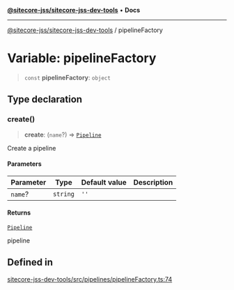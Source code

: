[**@sitecore-jss/sitecore-jss-dev-tools**](../README.md) • **Docs**

***

[@sitecore-jss/sitecore-jss-dev-tools](../README.md) / pipelineFactory

# Variable: pipelineFactory

> `const` **pipelineFactory**: `object`

## Type declaration

### create()

> **create**: (`name`?) => [`Pipeline`](../interfaces/Pipeline.md)

Create a pipeline

#### Parameters

| Parameter | Type | Default value | Description |
| ------ | ------ | ------ | ------ |
| `name`? | `string` | `''` |  |

#### Returns

[`Pipeline`](../interfaces/Pipeline.md)

pipeline

## Defined in

[sitecore-jss-dev-tools/src/pipelines/pipelineFactory.ts:74](https://github.com/Sitecore/jss/blob/f0f6e64d75797af01d12051025c04b2b5c3ecf36/packages/sitecore-jss-dev-tools/src/pipelines/pipelineFactory.ts#L74)
